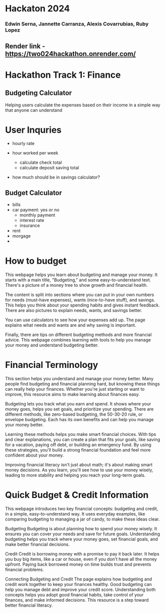 # Hackaton 2024
### Edwin Serna, Jannette Carranza, Alexis Covarrubias, Ruby Lopez
## Render link - https://two024hackathon.onrender.com/
# Hackathon Track 1: Finance
## Budgeting Calculator
Helping users calculate the expenses based on their income in a simple way that anyone can understand

# User Inquries
- hourly rate
- hour worked per week
    - calculate check total
    - calculate deposit saving total

- how much should be in savings calculator?

## Budget Calculator
- bills
- car payment: yes or no
    - monthly payment
    - interest rate
    - insurance
- rent
- morgage
- 

# How to budget
This webpage helps you learn about budgeting and manage your money. It starts with a main title, "Budgeting," and some easy-to-understand text. There's a picture of a money tree to show growth and financial health.

The content is split into sections where you can put in your own numbers for needs (must-have expenses), wants (nice-to-have stuff), and savings. This helps you think about your spending habits and gives instant feedback. There are also pictures to explain needs, wants, and savings better.

You can use calculators to see how your expenses add up. The page explains what needs and wants are and why saving is important.

Finally, there are tips on different budgeting methods and more financial advice. This webpage combines learning with tools to help you manage your money and understand budgeting better.

# Financial Terminology
This section helps you understand and manage your money better. Many people find budgeting and financial planning hard, but knowing these things can really help your finances. Whether you're just starting or want to improve, this resource aims to make learning about finances easy.

Budgeting lets you track what you earn and spend. It shows where your money goes, helps you set goals, and prioritize your spending. There are different methods, like zero-based budgeting, the 50-30-20 rule, or envelope budgeting. Each has its own benefits and can help you manage your money better.

Learning these methods helps you make smart financial choices. With tips and clear explanations, you can create a plan that fits your goals, like saving for a vacation, paying off debt, or building an emergency fund. By using these strategies, you'll build a strong financial foundation and feel more confident about your money.

Improving financial literacy isn't just about math; it's about making smart money decisions. As you learn, you'll see how to use your money wisely, leading to more stability and helping you reach your long-term goals.

# Quick Budget & Credit Information
This webpage introduces two key financial concepts: budgeting and credit, in a simple, easy-to-understand way. It uses everyday examples, like comparing budgeting to managing a jar of candy, to make these ideas clear.

Budgeting
Budgeting is about planning how to spend your money wisely. It ensures you can cover your needs and save for future goals. Understanding budgeting helps you track where your money goes, set financial goals, and make better financial decisions.

Credit
Credit is borrowing money with a promise to pay it back later. It helps you buy big items, like a car or house, even if you don't have all the money upfront. Paying back borrowed money on time builds trust and prevents financial problems.

Connecting Budgeting and Credit
The page explains how budgeting and credit work together to keep your finances healthy. Good budgeting can help you manage debt and improve your credit score. Understanding both concepts helps you adopt good financial habits, take control of your finances, and make informed decisions. This resource is a step toward better financial literacy.
